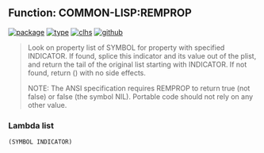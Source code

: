 ## Function: COMMON-LISP:REMPROP
[![package](https://img.shields.io/badge/Package-COMMON--LISP-5f9ea0.svg?style=social&colorA=999999)](../) [![type](https://img.shields.io/badge/Type-Function-5f9ea0.svg?style=social&colorA=999999)](../#function) [![clhs](https://img.shields.io/badge/CLHS-REMPROP-5f9ea0.svg?style=social&colorA=999999)](http://www.lispworks.com/documentation/HyperSpec/Body/f_rempro.htm) [![github](https://img.shields.io/badge/GitHub-View_the_source-5f9ea0.svg?style=social&colorA=999999&logo=github)](https://github.com/sbcl/sbcl/blob/master/src/code/symbol.lisp/) 

> Look on property list of SYMBOL for property with specified
> INDICATOR. If found, splice this indicator and its value out of
> the plist, and return the tail of the original list starting with
> INDICATOR. If not found, return () with no side effects.
> 
> NOTE: The ANSI specification requires REMPROP to return true (not false)
> or false (the symbol NIL). Portable code should not rely on any other value.

### Lambda list
```
(SYMBOL INDICATOR)
```
